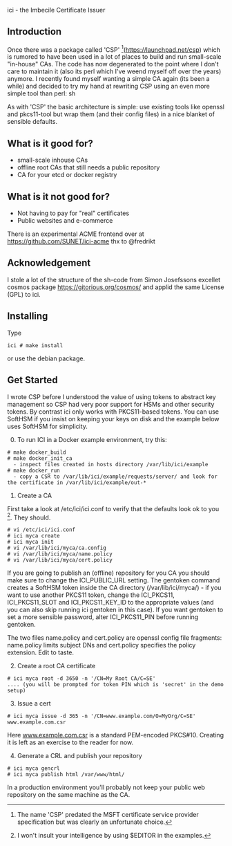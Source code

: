 ici - the Imbecile Certificate Issuer

Introduction
------------

Once there was a package called 'CSP' [^aboutthename](https://launchpad.net/csp) which is rumored to have been used in a lot of places to build and run small-scale "in-house" CAs. The code has now degenerated to the point where I don't care to maintain it (also its perl which I've weend myself off over the years) anymore. I recently found myself wanting a simple CA again (its been a while) and decided to try my hand at rewriting CSP using an even more simple tool than perl: sh

As with 'CSP' the basic architecture is simple: use existing tools like openssl and pkcs11-tool but wrap them (and their config files) in a nice blanket of sensible defaults.

What is it good for?
-----------------

* small-scale inhouse CAs
* offline root CAs that still needs a public repository
* CA for your etcd or docker registry

What is it not good for?
----------------------

* Not having to pay for "real" certificates
* Public websites and e-commerce

There is an experimental ACME frontend over at https://github.com/SUNET/ici-acme thx to @fredrikt

Acknowledgement
---------------

I stole a lot of the structure of the sh-code from Simon Josefssons excellet cosmos package https://gitorious.org/cosmos/ and applid the same License (GPL) to ici.

Installing
----------

Type

```
ici # make install
```

or use the debian package.

Get Started
-----------

I wrote CSP before I understood the value of using tokens to abstract key management so CSP had very poor support for HSMs and other security tokens. By contrast ici only works with PKCS11-based tokens. You can use SoftHSM if you insist on keeping your keys on disk and the example below uses SoftHSM for simplicity.

0. To run ICI in a Docker example environment, try this:

```
# make docker_build
# make docker_init_ca
  - inspect files created in hosts directory /var/lib/ici/example
# make docker_run
  - copy a CSR to /var/lib/ici/example/requests/server/ and look for the certificate in /var/lib/ici/example/out-*
```

1. Create a CA

First take a look at /etc/ici/ici.conf to verify that the defaults look ok to you [^vim]. They should.

```
# vi /etc/ici/ici.conf
# ici myca create
# ici myca init
# vi /var/lib/ici/myca/ca.config
# vi /var/lib/ici/myca/name.policy
# vi /var/lib/ici/myca/cert.policy
```

If you are going to publish an (offline) repository for you CA you should make sure to change the ICI_PUBLIC_URL setting.  The gentoken command creates a SoftHSM token inside the CA directory (/var/lib/ici/myca/) - if you want to use another PKCS11 token, change the ICI_PKCS11, ICI_PKCS11_SLOT and ICI_PKCS11_KEY_ID to the appropriate values (and you can also skip running ici gentoken in this case). If you want gentoken to set a more sensible password, alter ICI_PKCS11_PIN before running gentoken.

The two files name.policy and cert.policy are openssl config file fragments: name.policy limits subject DNs and cert.policy specifies the policy extension. Edit to taste.

2. Create a root CA certificate

```
# ici myca root -d 3650 -n '/CN=My Root CA/C=SE'
.... (you will be prompted for token PIN which is 'secret' in the demo setup)
```

3. Issue a cert

```
# ici myca issue -d 365 -n '/CN=www.example.com/O=MyOrg/C=SE' www.example.com.csr
```

Here www.example.com.csr is a standard PEM-encoded PKCS#10. Creating it is left as an exercise to the reader for now.

4. Generate a CRL and publish your repository

```
# ici myca gencrl
# ici myca publish html /var/www/html/
```

In a production environment you'll probably not keep your public web repository on the same machine as the CA.

[^aboutthename]: The name 'CSP' predated the MSFT certificate service provider specification but was clearly an unfortunate choice.

[^vim]: I won't insult your intelligence by using $EDITOR in the examples.
